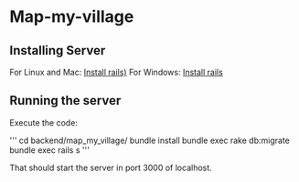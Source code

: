 Map-my-village
==============

## Installing Server 

For Linux and Mac:
[Install rails)](http://ryanbigg.com/2010/12/ubuntu-ruby-rvm-rails-and-you/)
For Windows: 
[Install rails](http://railsinstaller.org/en)

## Running the server 

Execute the code: 

'''
   cd backend/map_my_village/
   bundle install
   bundle exec rake db:migrate
   bundle exec rails s
'''

That should start the server in port 3000 of localhost. 

